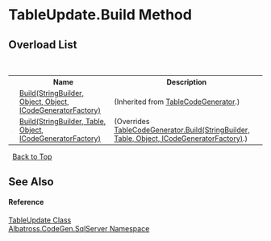 # TableUpdate.Build Method 
 


## Overload List
&nbsp;<table><tr><th></th><th>Name</th><th>Description</th></tr><tr><td>![Public method](media/pubmethod.gif "Public method")</td><td><a href="1FC496CF.md">Build(StringBuilder, Object, Object, ICodeGeneratorFactory)</a></td><td> (Inherited from <a href="2C3F99FB.md">TableCodeGenerator</a>.)</td></tr><tr><td>![Public method](media/pubmethod.gif "Public method")</td><td><a href="CC6141D7.md">Build(StringBuilder, Table, Object, ICodeGeneratorFactory)</a></td><td> (Overrides <a href="1EA3E9C8.md">TableCodeGenerator.Build(StringBuilder, Table, Object, ICodeGeneratorFactory)</a>.)</td></tr></table>&nbsp;
<a href="#tableupdate.build-method">Back to Top</a>

## See Also


#### Reference
<a href="6C4825B9.md">TableUpdate Class</a><br /><a href="9727DDEC.md">Albatross.CodeGen.SqlServer Namespace</a><br />